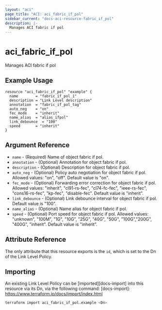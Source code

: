 ```yaml
---
layout: "aci"
page_title: "ACI: aci_fabric_if_pol"
sidebar_current: "docs-aci-resource-fabric_if_pol"
description: |-
  Manages ACI fabric if pol
---
```


# aci_fabric_if_pol #

Manages ACI fabric if pol

## Example Usage ##

```hcl
resource "aci_fabric_if_pol" "example" {
  name        = "fabric_if_pol_1"
  description = "Link Level description"
  annotation  = "fabric_if_pol_tag"
  auto_neg    = "on"
  fec_mode    = "inherit"
  name_alias  = "alias_ifpol"
  link_debounce  = "100"
  speed       = "inherit"
}
```

## Argument Reference ##

* `name` - (Required) Name of object fabric if pol.
* `annotation` - (Optional) Annotation for object fabric if pol.
* `description` - (Optional) Description for object fabric if pol.
* `auto_neg` - (Optional) Policy auto negotiation for object fabric if pol. Allowed values: "on", "off". Default value is "on".
* `fec_mode` - (Optional) Forwarding error correction for object fabric if pol. Allowed values: "inherit", "cl91-rs-fec", "cl74-fc-fec", "ieee-rs-fec", "cons16-rs-fec", "kp-fec", "disable-fec". Default value is "inherit".
* `link_debounce` - (Optional) Link debounce interval for object fabric if pol. Default value is "100".
* `name_alias` - (Optional) Name alias for object fabric if pol.
* `speed` - (Optional) Port speed for object fabric if pol. Allowed values: "unknown", "100M", "1G", "10G", "25G", "40G", "50G", "100G","200G", "400G", "inherit". Default value is "inherit".

## Attribute Reference ##

The only attribute that this resource exports is the `id`, which is set to the Dn of the Link Level Policy.

## Importing ##

An existing Link Level Policy can be [imported][docs-import] into this resource via its Dn, via the following command:
[docs-import]: <https://www.terraform.io/docs/import/index.html>

```bash
terraform import aci_fabric_if_pol.example <Dn>
```
